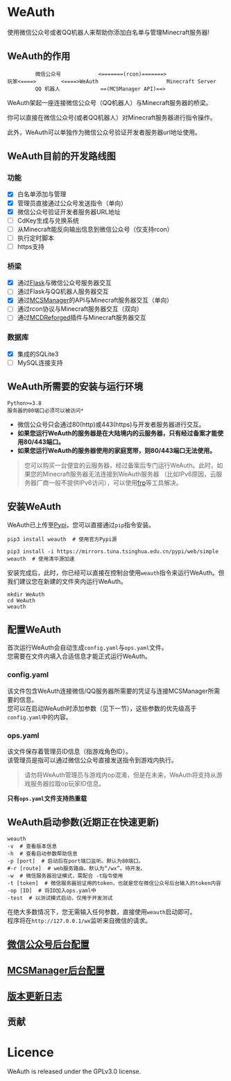 # WeAuth
使用微信公众号或者QQ机器人来帮助你添加白名单与管理Minecraft服务器!

## WeAuth的作用
```command
         微信公众号            <=======(rcon)=======>
玩家<====>        <====>WeAuth                      Minecraft Server
         QQ 机器人             ==(MCSManager API)==>
```
WeAuth架起一座连接微信公众号（QQ机器人）与Minecraft服务器的桥梁。  

你可以直接在微信公众号(或者QQ机器人）对Minecraft服务器进行指令操作。  

此外，WeAuth可以单独作为微信公众号验证开发者服务器url地址使用。  

## WeAuth目前的开发路线图  

### 功能  
 - [x] 白名单添加与管理   
 - [x] 管理员直接通过公众号发送指令（单向）  
 - [x] 微信公众号验证开发者服务器URL地址  
 - [ ] CdKey生成与兑换系统
 - [ ] 从Minecraft能反向输出信息到微信公众号（仅支持rcon） 
 - [ ] 执行定时脚本  
 - [ ] https支持
### 桥梁
 - [x] 通过[Flask](https://github.com/pallets/flask)与微信公众号服务器交互     
 - [ ] 通过Flask与QQ机器人服务器交互  
 - [x] 通过[MCSManager](https://github.com/MCSManager/MCSManager)的API与Minecraft服务器交互（单向）  
 - [ ] 通过rcon协议与Minecraft服务器交互（双向）  
 - [ ] 通过[MCDReforged](https://github.com/MCDReforged/MCDReforged)插件与Minecraft服务器交互  
### 数据库
 - [x] 集成的SQLite3  
 - [ ] MySQL连接支持  

## WeAuth所需要的安装与运行环境  
```command
Python>=3.8
服务器的80端口必须可以被访问*
```   
* 微信公众号只会通过80(http)或443(https)与开发者服务器进行交互。
* **如果您运行WeAuth的服务器是在大陆境内的云服务器，只有经过备案才能使用80/443端口。**  
* **如果您运行WeAuth的服务器使用的家庭宽带，则80/443端口无法使用。**   
> 您可以购买一台便宜的云服务器，经过备案后专门运行WeAuth。此时，如果您的Minecraft服务器无法连接到WeAuth服务器
（比如IPv6原因，云服务器厂商一般不提供IPv6访问），可以使用[frp](https://github.com/fatedier/frp)等工具解决。  


## 安装WeAuth
WeAuth已上传至[Pypi](https://pypi.org/project/weauth/)，您可以直接通过`pip`指令安装。  
```shell
pip3 install weauth  # 使用官方Pypi源
```   
```shell
pip3 install -i https://mirrors.tuna.tsinghua.edu.cn/pypi/web/simple weauth  # 使用清华源加速
```   
安装完成后，此时，你已经可以直接在控制台使用`weauth`指令来运行WeAuth。但我们建议您在新建的文件夹内运行WeAuth。    
```shell
mkdir WeAuth
cd WeAuth
weauth
```   
## 配置WeAuth
首次运行WeAuth会自动生成`config.yaml`与`ops.yaml`文件。  
您需要在文件内填入合适信息才能正式运行WeAuth。  
### config.yaml  
该文件包含WeAuth连接微信/QQ服务器所需要的凭证与连接MCSManager所需要的信息。  
您可以在启动WeAuth时添加参数（见下一节），这些参数的优先级高于`config.yaml`中的内容。   
  

### ops.yaml  
该文件保存着管理员ID信息（指游戏角色ID）。  
该管理员是指可以通过微信公众号直接发送指令到游戏内执行。  
>请勿将WeAuth管理员与游戏内op混淆，但是在未来，WeAuth将支持从游戏服务器拉取op玩家ID信息。    

**只有`ops.yaml`文件支持热重载**  
## WeAuth启动参数(近期正在快速更新)
```shell
weauth
-v  # 查看版本信息
-h  # 查看启动参数帮助信息
-p [port]  # 启动后在port端口监听。默认为80端口。
#-r [route]  # web服务路由。默认为“/wx”。待开发。
-w  # 微信服务器验证模式，需配合 -t指令使用
-t [token]  # 微信服务器验证用的token，也就是您在微信公众号后台输入的token内容
-op [ID]  # 将ID加入ops.yaml中
-test  # 以测试模式启动，仅用于开发测试
```   
在绝大多数情况下，您无需输入任何参数，直接使用`weauth`启动即可。  
程序将在`http://127.0.0.1/wx`监听来自微信的请求。  
## [微信公众号后台配置](docs/WeChatConfig.md)
## [MCSManager后台配置](docs/MCSManagerConfig.md)
  
## [版本更新日志](docs/UPDATE.md)  
## 贡献  
# Licence
WeAuth is released under the GPLv3.0 license.  









 


